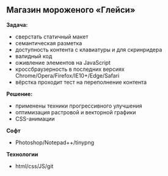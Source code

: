 ## Магазин мороженого «Глейси»

**Задача:**
+ сверстать статичный макет
+ семантическая разметка
+ доступность контента с клавиатуры и для скринридера
+ валидный код
+ оживление элементов на JavaScript
+ кроссбраузерность в последних версиях Chrome/Opera/Firefox/IE10+/Edge/Safari
+ вёрстка проходит тест на переполнение контента

**Решение:**
+ применены техники прогрессивного улучшения
+ оптимизация растровой и векторной графики
+ CSS-анимации

**Софт**
+ Photoshop/Notepad++/tinypng

**Технологии**
+ html/css/JS/git
